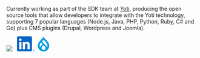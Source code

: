 Currently working as part of the SDK team at [Yoti](https://www.yoti.com), producing the open source tools that allow developers to integrate with the Yoti technology, supporting 7 popular languages (Node.js, Java, PHP, Python, Ruby, C# and Go) plus CMS plugins (Drupal, Wordpress and Joomla).

[<img src="https://github.com/davidgrayston/davidgrayston/blob/master/globe.png" height="40px" />](https://www.davidgrayston.co.uk) &nbsp; [<img src="https://github.com/davidgrayston/davidgrayston/blob/master/li.svg" height="40px" />](https://www.linkedin.com/in/davidgrayston) &nbsp;[<img src="https://github.com/davidgrayston/davidgrayston/blob/master/drop.png" height="40px" />](http://drupal.org/u/davidgrayston)
